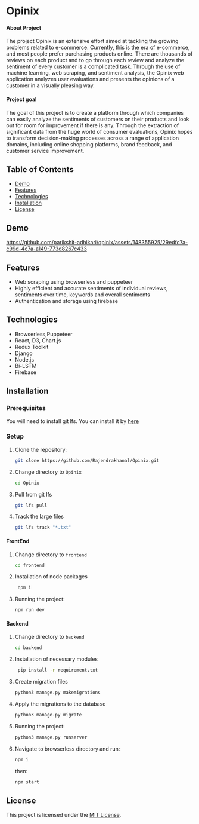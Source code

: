 # Opinix

#### About Project

The project Opinix is an extensive effort aimed at tackling the growing problems related to e-commerce. Currently, this is the era of e-commerce, and most people prefer purchasing products online. There are thousands of reviews on each product and to go through each review and analyze the sentiment of every customer is a complicated task. Through the use of machine learning, web scraping, and sentiment analysis, the Opinix web application analyzes user evaluations and presents the opinions of a customer in a visually pleasing way.

#### Project goal

The goal of this project is to create a platform through which companies can easily analyze the sentiments of customers on their products and look out for room for improvement if there is any. Through the extraction of significant data from the huge world of consumer evaluations, Opinix hopes to transform decision-making processes across a range of application domains, including online shopping platforms, brand feedback, and customer service improvement.

## Table of Contents

- [Demo](#demo)
- [Features](#features)
- [Technologies](#technologies)
- [Installation](#installation)
- [License](#license)

## Demo

https://github.com/parikshit-adhikari/opinix/assets/148355925/29edfc7a-c99d-4c7a-a149-773d8267c433

## Features

- Web scraping using browserless and puppeteer
- Highly efficient and accurate sentiments of individual reviews, sentiments over time, keywords and overall sentiments
- Authentication and storage using firebase

## Technologies

- Browserless,Puppeteer
- React, D3, Chart.js
- Redux Toolkit
- Django
- Node.js
- Bi-LSTM
- Firebase

## Installation

### Prerequisites

You will need to install git lfs.
You can install it by [here](https://git-lfs.com/)

### Setup

1. Clone the repository:

   ```bash
   git clone https://github.com/Rajendrakhanal/Opinix.git
   ```

2. Change directory to `Opinix`

   ```bash
   cd Opinix
   ```

3. Pull from git lfs

   ```bash
   git lfs pull
   ```

4. Track the large files
   ```bash
   git lfs track "*.txt"
   ```

#### FrontEnd

1. Change directory to `frontend`

   ```bash
   cd frontend
   ```

2. Installation of node packages

   ```bash
    npm i
   ```

3. Running the project:

   ```bash
   npm run dev
   ```

#### Backend

1. Change directory to `backend`

   ```bash
   cd backend
   ```

2. Installation of necessary modules

   ```bash
    pip install -r requirement.txt
   ```

3. Create migration files

   ```bash
   python3 manage.py makemigrations
   ```

4. Apply the migrations to the database

   ```bash
   python3 manage.py migrate
   ```

5. Running the project:

   ```bash
   python3 manage.py runserver
   ```

6. Navigate to browserless directory and run:

   ```bash
   npm i
   ```

   then:

   ```bash
   npm start
   ```

## License

This project is licensed under the [MIT License](/LICENSE).
